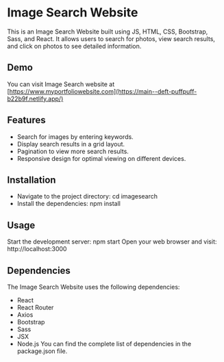 # Image Search Website
This is an Image Search Website built using JS, HTML, CSS, Bootstrap, Sass, and React. It allows users to search for photos, view search results, and click on photos to see detailed information.

## Demo
You can visit Image Search website at [https://www.myportfoliowebsite.com](https://main--deft-puffpuff-b22b9f.netlify.app/)

## Features
 - Search for images by entering keywords.
 - Display search results in a grid layout.
 - Pagination to view more search results.
 - Responsive design for optimal viewing on different devices.

## Installation
 - Navigate to the project directory: cd imagesearch
 - Install the dependencies: npm install

## Usage
Start the development server: npm start
Open your web browser and visit: http://localhost:3000

## Dependencies
The Image Search Website uses the following dependencies:
 - React
 - React Router
 - Axios
 - Bootstrap
 - Sass
 - JSX
 - Node.js
You can find the complete list of dependencies in the package.json file.

